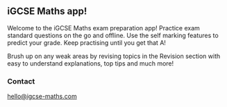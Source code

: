 ## iGCSE Maths app!

Welcome to the iGCSE Maths exam preparation app! Practice exam standard questions on the go and offline. Use the self marking features to predict your grade. Keep practising until you get that A!

Brush up on any weak areas by revising  topics in the Revision section with easy to understand explanations, top tips and much more!


### Contact

hello@igcse-maths.com
